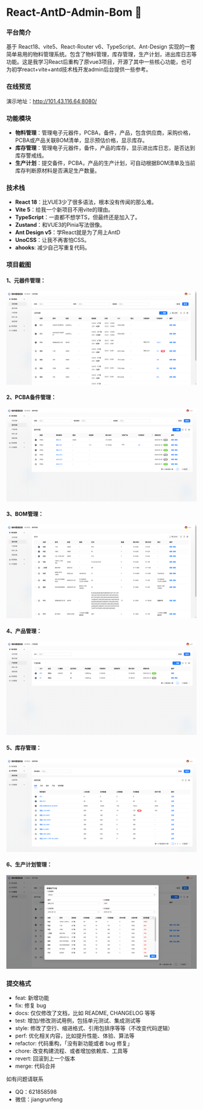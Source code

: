 # React-AntD-Admin-Bom 🚀

### 平台简介

基于 React18、vite5、React-Router v6、TypeScript、Ant-Design 实现的一套简单易用的物料管理系统。包含了物料管理，库存管理，生产计划，进出库日志等功能。这是我学习React后重构了原vue3项目，开源了其中一些核心功能，也可为初学react+vite+antd技术栈开发admin后台提供一些参考。

### 在线预览

演示地址：http://101.43.116.64:8080/

### 功能模块

- **物料管理**：管理电子元器件，PCBA，备件，产品，包含供应商，采购价格，PCBA或产品关联BOM清单，显示预估价格，显示库存。
- **库存管理**：管理电子元器件，备件，产品的库存，显示进出库日志，是否达到库存警戒线。
- **生产计划**：提交备件，PCBA，产品的生产计划，可自动根据BOM清单及当前库存判断原材料是否满足生产数量。

### 技术栈

- **React 18**：比VUE3少了很多语法，根本没有传闻的那么难。
- **Vite 5**：给我一个新项目不用vite的理由。
- **TypeScript**：一直都不想学TS，但最终还是加入了。
- **Zustand**：和VUE3的Pinia写法很像。
- **Ant Design v5**：学React就是为了用上AntD
- **UnoCSS**：让我不再害怕CSS。
- **ahooks**: 减少自己写重复代码。

### 项目截图
#### 1、元器件管理：
![part](https://github.com/knightfantasy/react-antd-admin-bom/blob/master/images/part.png)

#### 2、PCBA备件管理：
![pcba](https://github.com/knightfantasy/react-antd-admin-bom/blob/master/images/pcba.png)

#### 3、BOM管理：
![BOM](https://github.com/knightfantasy/react-antd-admin-bom/blob/master/images/bom.png)

#### 4、产品管理：
![product](https://github.com/knightfantasy/react-antd-admin-bom/blob/master/images/product.png)

#### 5、库存管理：
![inventory](https://github.com/knightfantasy/react-antd-admin-bom/blob/master/images/inventory.png)

#### 6、生产计划管理：
![product-plan](https://github.com/knightfantasy/react-antd-admin-bom/blob/master/images/plan.png)

### 提交格式
- feat: 新增功能
- fix: 修复 bug
- docs: 仅仅修改了文档，比如 README, CHANGELOG 等等
- test: 增加/修改测试用例，包括单元测试、集成测试等
- style: 修改了空行、缩进格式、引用包排序等等（不改变代码逻辑）
- perf: 优化相关内容，比如提升性能、体验、算法等
- refactor: 代码重构，「没有新功能或者 bug 修复」
- chore: 改变构建流程、或者增加依赖库、工具等
- revert: 回滚到上一个版本
- merge: 代码合并

如有问题请联系

- QQ：621858598
- 微信：jiangrunfeng
